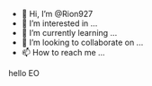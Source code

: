- 👋 Hi, I’m @Rion927
- 👀 I’m interested in ...
- 🌱 I’m currently learning ...
- 💞️ I’m looking to collaborate on ...
- 📫 How to reach me ...

<!---
Rion927/Rion927 is a ✨ special ✨ repository because its `README.md` (this file) appears on your GitHub profile.
You can click the Preview link to take a look at your changes.
--->hello EO 

